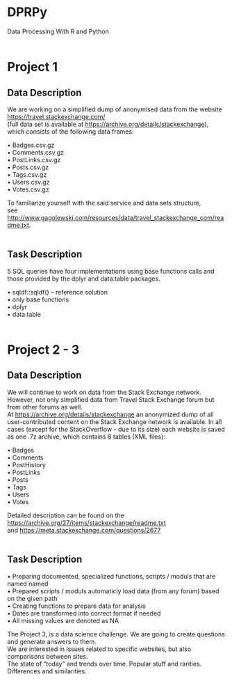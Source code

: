 # DPRPy
Data Processing With R and Python  
<br/>

# Project 1
## Data Description

We are working on a simplified dump of anonymised data from the website https://travel.stackexchange.com/  
(full data set is available at https://archive.org/details/stackexchange), which consists of the following data frames:  

• Badges.csv.gz  
• Comments.csv.gz  
• PostLinks.csv.gz  
• Posts.csv.gz  
• Tags.csv.gz  
• Users.csv.gz  
• Votes.csv.gz  
  
To familiarize yourself with the said service and data sets structure,  
see http://www.gagolewski.com/resources/data/travel_stackexchange_com/readme.txt.  
<br/>

## Task Description

5 SQL queries have four implementations using base functions calls and those provided by the dplyr and data.table packages.

• sqldf::sqldf() – reference solution  
• only base functions  
• dplyr  
• data.table  
<br/>

# Project 2 - 3
## Data Description

We will continue to work on data from the Stack Exchange network. However, not only simplified data from Travel Stack Exchange forum but from other forums as well.  
At https://archive.org/details/stackexchange an anonymized dump of all user-contributed content on the Stack Exchange network is available. In all cases (except for the StackOverflow - due to its size) each website is saved as one .7z archive, which contains 8 tables (XML files):  

• Badges  
• Comments  
• PostHistory  
• PostLinks  
• Posts  
• Tags  
• Users  
• Votes  

Detailed description can be found on the https://archive.org/27/items/stackexchange/readme.txt  
and https://meta.stackexchange.com/questions/2677  
<br/>

## Task Description

• Preparing documented, specialized functions, scripts / moduls that are named named  
• Prepared scripts / moduls automaticly load data (from any forum) based on the given path  
• Creating functions to prepare data for analysis  
• Dates are transformed into correct format if needed  
• All missing values are denoted as NA  

The Project 3, is a data science challenge. We are going to create questions and generate answers to them.  
We are interested in issues related to specific websites, but also comparisons between sites.  
The state of “today” and trends over time. Popular stuff and rarities. Differences and similarities.  